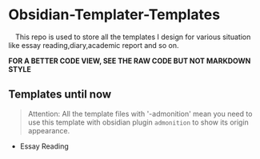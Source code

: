 # Obsidian-Templater-Templates
&emsp;This repo is used to store all the templates I design for various situation like essay reading,diary,academic report and so on.

**FOR A BETTER CODE VIEW, SEE THE RAW CODE BUT NOT MARKDOWN STYLE**

## Templates until now
> Attention: All the template files with '-admonition' mean you need to use this template with obsidian plugin `admonition` to show its origin appearance.
- Essay Reading